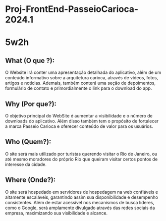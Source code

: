 # Proj-FrontEnd-PasseioCarioca-2024.1

# 5w2h

## What (O que ?):
O Website irá conter uma apresentação detalhada do aplicativo, além de um conteúdo informativo sobre a arquitetura carioca, através de vídeos, fotos, artigos e notícias. Ademais, também conterá uma seção de depoimentos, formulário de contato e primordialmente o link para o download do app.

## Why (Por que?):
O objetivo principal do WebSite é aumentar a visibilidade e o número de downloads do aplicativo. Além disso também tem o propósito de fortalecer a marca Passeio Carioca e oferecer conteúdo de valor para os usuários.

## Who (Quem?):
O site será mais utilizado por turistas querendo visitar o Rio de Janeiro, ou até mesmo moradores do próprio Rio que queiram visitar certos pontos de interesse da cidade.

## Where (Onde?):
O site será hospedado em servidores de hospedagem na web confiáveis e altamente escaláveis, garantindo assim sua disponibilidade e desempenho consistentes. Além de estar acessível nos mecanismos de busca líderes, como o Google, será amplamente divulgado através das redes sociais da empresa, maximizando sua visibilidade e alcance.
